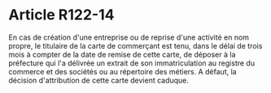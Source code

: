 # Article R122-14

En cas de création d'une entreprise ou de reprise d'une activité en nom propre, le titulaire de la carte de commerçant est tenu, dans le délai de trois mois à compter de la date de remise de cette carte, de déposer à la préfecture qui l'a délivrée un extrait de son immatriculation au registre du commerce et des sociétés ou au répertoire des métiers.   A défaut, la décision d'attribution de cette carte devient caduque.